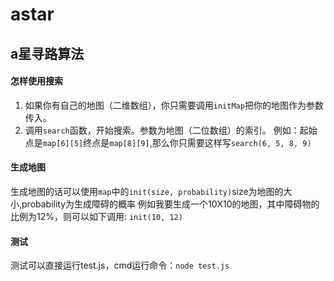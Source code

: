 # astar
## a星寻路算法
#### 怎样使用搜索
1. 如果你有自己的地图（二维数组），你只需要调用`initMap`把你的地图作为参数传入。
2. 调用`search`函数，开始搜索。参数为地图（二位数组）的索引。
例如：起始点是`map[6][5]`终点是`map[8][9]`,那么你只需要这样写`search(6, 5, 8, 9)`
#### 生成地图
生成地图的话可以使用`map`中的`init(size, probability)`size为地图的大小,probability为生成障碍的概率
 例如我要生成一个10X10的地图，其中障碍物的比例为12%，则可以如下调用:
 `init(10, 12)`
 #### 测试
 测试可以直接运行test.js，cmd运行命令：`node test.js`
